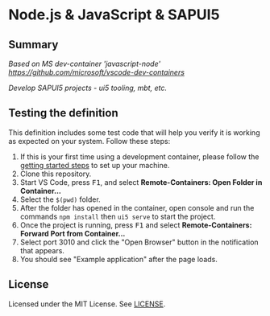 # Node.js & JavaScript & SAPUI5

## Summary

*Based on MS dev-container 'javascript-node' https://github.com/microsoft/vscode-dev-containers*

*Develop SAPUI5 projects - ui5 tooling, mbt, etc.*

## Testing the definition

This definition includes some test code that will help you verify it is working as expected on your system. Follow these steps:

1. If this is your first time using a development container, please follow the [getting started steps](https://aka.ms/vscode-remote/containers/getting-started) to set up your machine.
2. Clone this repository.
4. Start VS Code, press <kbd>F1</kbd>, and select **Remote-Containers: Open Folder in Container...**
5. Select the `$(pwd)` folder.
6. After the folder has opened in the container, open console and run the commands `npm install` then `ui5 serve` to start the project.
7. Once the project is running, press <kbd>F1</kbd> and select **Remote-Containers: Forward Port from Container...**
8. Select port 3010 and click the "Open Browser" button in the notification that appears.
9. You should see "Example application" after the page loads.

## License

Licensed under the MIT License. See [LICENSE](https://github.com/microsoft/vscode-dev-containers/blob/main/LICENSE).
